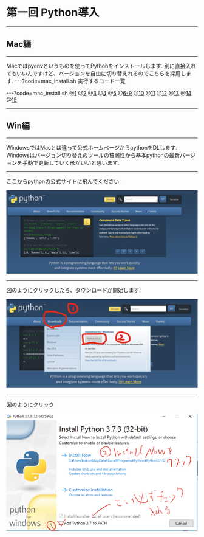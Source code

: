 # 第一回 Python導入

---

## Mac編

---
Macではpyenvというものを使ってPythonをインストールします.
別に直接入れてもいいんですけど、バージョンを自由に切り替えれるのでこちらを採用します.
---?code=mac_install.sh
実行するコード一覧

---?code=mac_install.sh
@[1](xcodeツールのインストール.これ以降の作業を実行するために必要です.英語のポップアップが表示されますが、基本的にAgreeを選択していればOKです.)
@[2](Homebrewというツールのダウンロード.Homebrewとは、色んなツールをダウンロードするためのツールで、これさえあれば大抵の機能は追加できる.)
@[3](brewが入ってるかどうかの確認.brewのバージョンが表示される)
@[4](brewを使って、pyenvをインストール.pyenvとは、pythonのバージョン管理ツール.)
@[5](pyenvが入っていれば、バージョンが表示される)
@[6-9](~/.bash_profileにpathを書き込む.zshを使っている人は~/.zshrcに書き込む.sourceコマンドは.bashrcの再読み込みに必要)
@[10](pyenvでインストール可能なバージョンがすべて表示される.3.7.0があることを確認する.)
@[11](MacOSのMojaveではxcodeの一部のバグでpyenvが正常に動かないのでこれを実行)
@[12](これで、python3.7,0をインストールする)
@[13](インストールされているかの確認)
@[14](どこでもpython3.7.0が使えるように設定.)
@[15](3.7.0と表示されるかどうかの確認.)

---

## Win編

---

WindowsではMacとは違って公式ホームページからpythonをDLします.
Windowsはバージョン切り替えのツールの貧弱性から基本pythonの最新バージョンを手動で更新していく形がいいと思います.

---
[ここ](https://www.python.org/)からpythonの公式サイトに飛んでください.

[<img src="win-py.png">
](https://www.python.org/)

---

図のようにクリックしたら、ダウンロードが開始します.

<img src="win_py_dl.png">

---

図のようにクリック

<img src = "win_py_install.png">

